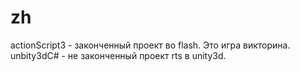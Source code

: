 zh
==

actionScript3 - законченный проект во flash. Это игра викторина.
unbity3dC# - не законченный проект rts в unity3d. 

